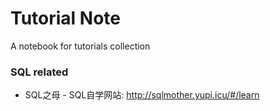 # Tutorial Note
A notebook for tutorials collection


### SQL related
 - SQL之母 - SQL自学网站: http://sqlmother.yupi.icu/#/learn
